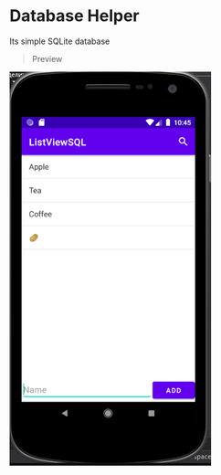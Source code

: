 # Database Helper

Its simple SQLite database

> Preview

![Screenshot_2.png](app/prints/Screenshot_2.png)
